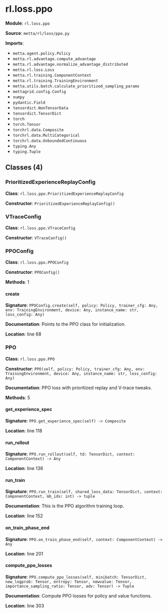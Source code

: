 # rl.loss.ppo

**Module**: `rl.loss.ppo`

**Source**: `metta/rl/loss/ppo.py`

**Imports**:
- `metta.agent.policy.Policy`
- `metta.rl.advantage.compute_advantage`
- `metta.rl.advantage.normalize_advantage_distributed`
- `metta.rl.loss.Loss`
- `metta.rl.training.ComponentContext`
- `metta.rl.training.TrainingEnvironment`
- `metta.utils.batch.calculate_prioritized_sampling_params`
- `mettagrid.config.Config`
- `numpy`
- `pydantic.Field`
- `tensordict.NonTensorData`
- `tensordict.TensorDict`
- `torch`
- `torch.Tensor`
- `torchrl.data.Composite`
- `torchrl.data.MultiCategorical`
- `torchrl.data.UnboundedContinuous`
- `typing.Any`
- `typing.Tuple`

## Classes (4)

### PrioritizedExperienceReplayConfig

**Class**: `rl.loss.ppo.PrioritizedExperienceReplayConfig`

**Constructor**: `PrioritizedExperienceReplayConfig()`

### VTraceConfig

**Class**: `rl.loss.ppo.VTraceConfig`

**Constructor**: `VTraceConfig()`

### PPOConfig

**Class**: `rl.loss.ppo.PPOConfig`

**Constructor**: `PPOConfig()`

**Methods**: 1

#### create

**Signature**: `PPOConfig.create(self, policy: Policy, trainer_cfg: Any, env: TrainingEnvironment, device: Any, instance_name: str, loss_config: Any)`

**Documentation**: Points to the PPO class for initialization.

**Location**: line 68


### PPO

**Class**: `rl.loss.ppo.PPO`

**Constructor**: `PPO(self, policy: Policy, trainer_cfg: Any, env: TrainingEnvironment, device: Any, instance_name: str, loss_config: Any)`

**Documentation**: PPO loss with prioritized replay and V-trace tweaks.

**Methods**: 5

#### get_experience_spec

**Signature**: `PPO.get_experience_spec(self) -> Composite`

**Location**: line 118

#### run_rollout

**Signature**: `PPO.run_rollout(self, td: TensorDict, context: ComponentContext) -> Any`

**Location**: line 136

#### run_train

**Signature**: `PPO.run_train(self, shared_loss_data: TensorDict, context: ComponentContext, mb_idx: int) -> tuple`

**Documentation**: This is the PPO algorithm training loop.

**Location**: line 152

#### on_train_phase_end

**Signature**: `PPO.on_train_phase_end(self, context: ComponentContext) -> Any`

**Location**: line 201

#### compute_ppo_losses

**Signature**: `PPO.compute_ppo_losses(self, minibatch: TensorDict, new_logprob: Tensor, entropy: Tensor, newvalue: Tensor, importance_sampling_ratio: Tensor, adv: Tensor) -> Tuple`

**Documentation**: Compute PPO losses for policy and value functions.

**Location**: line 303


